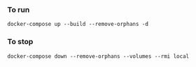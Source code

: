 ### To run
```
docker-compose up --build --remove-orphans -d
```

### To stop
```
docker-compose down --remove-orphans --volumes --rmi local
```
